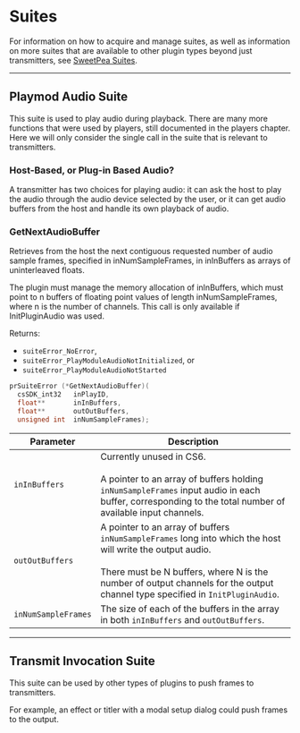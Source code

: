 <a id="transmitters-suites"></a>

# Suites

For information on how to acquire and manage suites, as well as information on more suites that are available to other plugin types beyond just transmitters, see [SweetPea Suites](../universals/sweetpea-suites.md#universals-sweetpea-suites).

---

<a id="transmitters-suites-playmod-audio-suite"></a>

## Playmod Audio Suite

This suite is used to play audio during playback. There are many more functions that were used by players, still documented in the players chapter. Here we will only consider the single call in the suite that is relevant to transmitters.

### Host-Based, or Plug-in Based Audio?

A transmitter has two choices for playing audio: it can ask the host to play the audio through the audio device selected by the user, or it can get audio buffers from the host and handle its own playback of audio.

### GetNextAudioBuffer

Retrieves from the host the next contiguous requested number of audio sample frames, specified in inNumSampleFrames, in inInBuffers as arrays of uninterleaved floats.

The plugin must manage the memory allocation of inInBuffers, which must point to n buffers of floating point values of length inNumSampleFrames, where n is the number of channels. This call is only available if InitPluginAudio was used.

Returns:

- `suiteError_NoError`,
- `suiteError_PlayModuleAudioNotInitialized`, or
- `suiteError_PlayModuleAudioNotStarted`

```cpp
prSuiteError (*GetNextAudioBuffer)(
  csSDK_int32   inPlayID,
  float**       inInBuffers,
  float**       outOutBuffers,
  unsigned int  inNumSampleFrames);
```

| **Parameter**       | **Description**                                                                                                                                                                                                                                   |
|---------------------|---------------------------------------------------------------------------------------------------------------------------------------------------------------------------------------------------------------------------------------------------|
| `inInBuffers`       | Currently unused in CS6.<br/><br/>A pointer to an array of buffers holding `inNumSampleFrames` input audio in each buffer, corresponding to the total number of available input channels.                                                         |
| `outOutBuffers`     | A pointer to an array of buffers `inNumSampleFrames` long into which the host will write the output audio.<br/><br/>There must be N buffers, where N is the number of output channels for the output channel type specified in `InitPluginAudio`. |
| `inNumSampleFrames` | The size of each of the buffers in the array in both `inInBuffers` and `outOutBuffers`.                                                                                                                                                           |

---

<a id="transmitters-suites-transmit-invocation-suite"></a>

## Transmit Invocation Suite

This suite can be used by other types of plugins to push frames to transmitters.

For example, an effect or titler with a modal setup dialog could push frames to the output.
